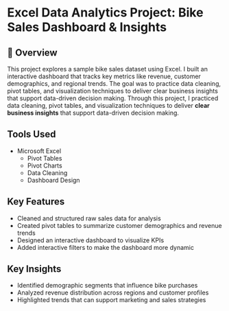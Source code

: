 # Excel Data Analytics Project: Bike Sales Dashboard & Insights

## 📌 Overview
This project explores a sample bike sales dataset using Excel. I built an interactive dashboard that tracks key metrics like revenue, customer demographics, and regional trends. The goal was to practice data cleaning, pivot tables, and visualization techniques to deliver clear business insights that support data-driven decision making.
Through this project, I practiced data cleaning, pivot tables, and visualization techniques to deliver **clear business insights** that support data-driven decision making.  

## Tools Used
- Microsoft Excel  
  - Pivot Tables  
  - Pivot Charts  
  - Data Cleaning  
  - Dashboard Design  

## Key Features
- Cleaned and structured raw sales data for analysis  
- Created pivot tables to summarize customer demographics and revenue trends  
- Designed an interactive dashboard to visualize KPIs  
- Added interactive filters  to make the dashboard more dynamic  

## Key Insights
- Identified demographic segments that influence bike purchases  
- Analyzed revenue distribution across regions and customer profiles  
- Highlighted trends that can support marketing and sales strategies  
